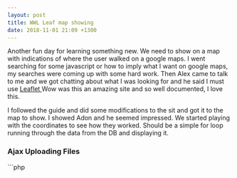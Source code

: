 ```yaml
---
layout: post
title: WWL Leaf map showing
date: 2018-11-01 21:09 +1300
---
```


Another fun day for learning something new. We need to show on a map with indications of where the user walked on a google maps. I went searching for some javascript or how to imply what I want on google maps, my searches were coming up with some hard work. Then Alex came to talk to me and we got chatting about what I was looking for and he said I must use <a href= "https://leafletjs.com/examples/quick-start/"> Leaflet </a> Wow was this an amazing site and so well documented, I love this.

I followed the guide and did some modifications to the sit and got it to the map to show. I showed Adon and he seemed impressed. We started playing with the coordinates to see how they worked. Should be a simple for loop running through the data from the DB and displaying it.

<h3>Ajax Uploading Files </h3>
```php
  <div id="mapid"  style="height:470px;"></div>
                   <script>
                    var mymap = L.map('mapid').setView([-45.865843, 170.519456], 13);

                   var marker = L.marker([-45.865843, 170.519456]).addTo(mymap);
                   var marker = L.marker([-45.865843, 170.519556]).addTo(mymap);
                   var marker = L.marker([-45.865843, 170.519656]).addTo(mymap);

                    L.tileLayer('https://api.tiles.mapbox.com/v4/{id}/{z}/{x}/{y}.png?access_token=pk.eyJ1IjoibWFwYm94IiwiYSI6ImNpejY4NXVycTA2emYycXBndHRqcmZ3N3gifQ.rJcFIG214AriISLbB6B5aw', {
                      maxZoom: 18,
                      attribution: 'Map data &copy; <a href="https://www.openstreetmap.org/">OpenStreetMap</a> contributors, ' +
                        '<a href="https://creativecommons.org/licenses/by-sa/2.0/">CC-BY-SA</a>, ' +
                        'Imagery © <a href="https://www.mapbox.com/">Mapbox</a>',
                      id: 'mapbox.streets'
                    }).addTo(mymap);

                    marker.bindPopup("<b>Hello world!</b><br>I am a popup.").openPopup();

                 </script>
```
![alt text](/assets/images/Project2/map.PNG " map ")

Image 1. Leaflet Map implemented by Django

<h3>Reflection </h3>

I learned a lot from the leaflet page and how to use their maps is well documented and it was fun to see it work with Django. Very nice learning curve and lots of fun.